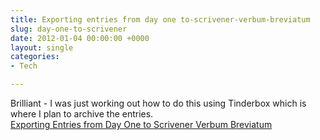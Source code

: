 ```yaml
---
title: Exporting entries from day one to-scrivener-verbum-breviatum
slug: day-one-to-scrivener
date: 2012-01-04 00:00:00 +0000
layout: single
categories: 
- Tech

---
```

Brilliant - I was just working out how to do this using Tinderbox which is where I plan to archive the entries.  
[Exporting Entries from Day One to Scrivener Verbum Breviatum][law]

[law]: http://blogs.law.harvard.edu/shortword/2012/01/03/exporting-entries-from-day-one-to-scrivener/
